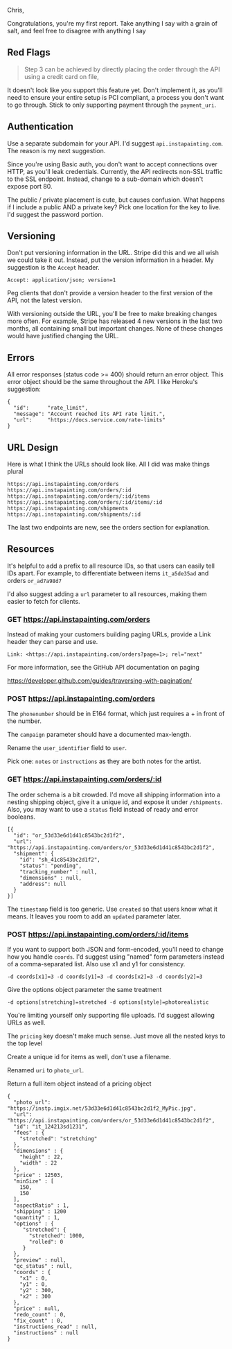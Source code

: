 Chris,

Congratulations, you're my first report. Take anything I say with a grain of
salt, and feel free to disagree with anything I say

## Red Flags

> Step 3 can be achieved by directly placing the order through the API
> using a credit card on file,

It doesn't look like you support this feature yet. Don't implement it, as
you'll need to ensure your entire setup is PCI compliant, a process you don't
want to go through. Stick to only supporting payment through the `payment_uri`.

## Authentication

Use a separate subdomain for your API. I'd suggest `api.instapainting.com`. The
reason is my next suggestion.

Since you're using Basic auth, you don't want to accept connections over HTTP,
as you'll leak credentials. Currently, the API redirects non-SSL traffic to the
SSL endpoint. Instead, change to a sub-domain which doesn't expose port 80.

The public / private placement is cute, but causes confusion. What happens if I
include a public AND a private key? Pick one location for the key to live. I'd
suggest the password portion.

## Versioning

Don't put versioning information in the URL. Stripe did this and we all wish we
could take it out. Instead, put the version information in a header. My
suggestion is the `Accept` header.

    Accept: application/json; version=1

Peg clients that don't provide a version header to the first version of the
API, not the latest version.

With versioning outside the URL, you'll be free to make breaking changes more
often. For example, Stripe has released 4 new versions in the last two
months, all containing small but important changes. None of these changes would
have justified changing the URL.

## Errors

All error responses (status code >= 400) should return an error object. This
error object should be the same throughout the API. I like Heroku's suggestion:

```
{
  "id":      "rate_limit",
  "message": "Account reached its API rate limit.",
  "url":     "https://docs.service.com/rate-limits"
}
```

## URL Design

Here is what I think the URLs should look like. All I did was make things
plural

    https://api.instapainting.com/orders
    https://api.instapainting.com/orders/:id
    https://api.instapainting.com/orders/:id/items
    https://api.instapainting.com/orders/:id/items/:id
    https://api.instapainting.com/shipments
    https://api.instapainting.com/shipments/:id

The last two endpoints are new, see the orders section for explanation.

## Resources

It's helpful to add a prefix to all resource IDs, so that users can easily tell
IDs apart. For example, to differentiate between items `it_a5de35ad` and orders
`or_ad7a98d7`

I'd also suggest adding a `url` parameter to all resources, making them easier
to fetch for clients.
 
### GET https://api.instapainting.com/orders

Instead of making your customers building paging URLs, provide a Link header
they can parse and use.

```
Link: <https://api.instapainting.com/orders?page=1>; rel="next"
```

For more information, see the GitHub API documentation on paging

https://developer.github.com/guides/traversing-with-pagination/

### POST https://api.instapainting.com/orders

The `phonenumber` should be in E164 format, which just requires a + in front of
the number.

The `campaign` parameter should have a documented max-length.

Rename the `user_identifier` field to `user`.

Pick one: `notes` or `instructions` as they are both notes for the artist.

### GET https://api.instapainting.com/orders/:id

The order schema is a bit crowded. I'd move all shipping information into a
nesting shipping object, give it a unique id, and expose it under `/shipments`.
Also, you may want to use a `status` field instead of ready and error booleans.

```
[{
  "id": "or_53d33e6d1d41c8543bc2d1f2",
  "url": "https://api.instapainting.com/orders/or_53d33e6d1d41c8543bc2d1f2",
  "shipment": {
    "id": "sh_41c8543bc2d1f2",
    "status": "pending",
    "tracking_number" : null,
    "dimensions" : null,
    "address": null
  }
}]
```

The `timestamp` field is too generic. Use `created` so that users know what it
means. It leaves you room to add an `updated` parameter later.

### POST https://api.instapainting.com/orders/:id/items

If you want to support both JSON and form-encoded, you'll need to change how
you handle `coords`. I'd suggest using "named" form parameters instead of a
comma-separated list. Also use x1 and y1 for consistency.

    -d coords[x1]=3 -d coords[y1]=3 -d coords[x2]=3 -d coords[y2]=3

Give the options object parameter the same treatment

    -d options[stretching]=stretched -d options[style]=photorealistic

You're limiting yourself only supporting file uploads. I'd suggest allowing
URLs as well.

The `pricing` key doesn't make much sense. Just move all the nested keys to the
top level

Create a unique id for items as well, don't use a filename.

Renamed `uri` to `photo_url`.

Return a full item object instead of a pricing object

```
{
  "photo_url": "https://instp.imgix.net/53d33e6d1d41c8543bc2d1f2_MyPic.jpg",
  "url": "https://api.instapainting.com/orders/or_53d33e6d1d41c8543bc2d1f2",
  "id": "it_124213sd1231",
  "fees" : {
    "stretched": "stretching"
  },
  "dimensions" : {
    "height" : 22,
    "width" : 22
  },
  "price" : 12503,
  "minSize" : [
    150,
    150
  ],
  "aspectRatio" : 1,
  "shipping" : 1200
  "quantity" : 1,
  "options" : {
     "stretched": {
       "stretched": 1000,
       "rolled": 0
     }
  },
  "preview" : null,
  "qc_status" : null,
  "coords" : {
    "x1" : 0,
    "y1" : 0,
    "y2" : 300,
    "x2" : 300
  },
  "price" : null,
  "redo_count" : 0,
  "fix_count" : 0,
  "instructions_read" : null,
  "instructions" : null
}
```
